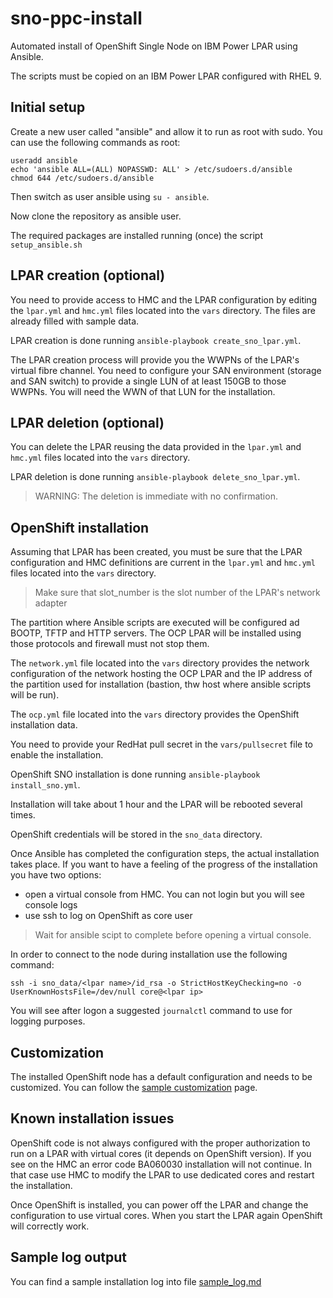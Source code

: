 # sno-ppc-install

Automated install of OpenShift Single Node on IBM Power LPAR using Ansible.

The scripts must be copied on an IBM Power LPAR configured with RHEL 9.

## Initial setup
Create a new user called "ansible" and allow it to run as root with sudo. You can use the following commands as root:

```
useradd ansible
echo 'ansible ALL=(ALL) NOPASSWD: ALL' > /etc/sudoers.d/ansible
chmod 644 /etc/sudoers.d/ansible
```

Then switch as user ansible using `su - ansible`.

Now clone the repository as ansible user.

The required packages are installed running (once) the script `setup_ansible.sh`

## LPAR creation (optional)
You need to provide access to HMC and the LPAR configuration by editing the `lpar.yml` and `hmc.yml` files located into the `vars` directory. The files are already filled with sample data.

LPAR creation is done running `ansible-playbook create_sno_lpar.yml`.

The LPAR creation process will provide you the WWPNs of the LPAR's virtual fibre channel. You need to configure your SAN environment (storage and SAN switch) to provide a single LUN of at least 150GB to those WWPNs. You will need the WWN of that LUN for the installation.

## LPAR deletion (optional)
You can delete the LPAR reusing the data provided in the `lpar.yml` and `hmc.yml` files located into the `vars` directory.

LPAR deletion is done running `ansible-playbook delete_sno_lpar.yml`.

> WARNING: The deletion is immediate with no confirmation.

## OpenShift installation

Assuming that LPAR has been created, you must be sure that the LPAR configuration and HMC definitions are current in 
the `lpar.yml` and `hmc.yml` files located into the `vars` directory. 

> Make sure that slot_number is the slot number of the LPAR's network adapter

The partition where Ansible scripts are executed will be configured ad BOOTP, TFTP and HTTP servers. The OCP LPAR will be installed using those protocols and firewall must not stop them. 

The `network.yml` file located into the `vars` directory provides the network configuration of the network hosting the OCP LPAR and the IP address of the partition used for installation (bastion, thw host where ansible scripts will be run).

The `ocp.yml` file located into the `vars` directory provides the OpenShift installation data. 

You need to provide your RedHat pull secret in the `vars/pullsecret` file to enable the installation.

OpenShift SNO installation is done running `ansible-playbook install_sno.yml`.

Installation will take about 1 hour and the LPAR will be rebooted several times.

OpenShift credentials will be stored in the `sno_data` directory.

Once Ansible has completed the configuration steps, the actual installation takes place. If you want to have a feeling of the progress of the installation you have two options:
- open a virtual console from HMC. You can not login but you will see console logs
- use ssh to log on OpenShift as core user

> Wait for ansible scipt to complete before opening a virtual console.

In order to connect to the node during installation use the following command:

```
ssh -i sno_data/<lpar name>/id_rsa -o StrictHostKeyChecking=no -o UserKnownHostsFile=/dev/null core@<lpar ip>
```

You will see after logon a suggested `journalctl` command to use for logging purposes.


## Customization
The installed OpenShift node has a default configuration and needs to be customized. You can follow the [sample customization](yaml/README.md) page.


## Known installation issues

OpenShift code is not always configured with the proper authorization to run on a LPAR with virtual cores (it depends on OpenShift version). If you see on the HMC an error code BA060030 installation will not continue. In that case use HMC to modify the LPAR to use dedicated cores and restart the installation.

Once OpenShift is installed, you can power off the LPAR and change the configuration to use virtual cores. When you start the LPAR again OpenShift will correctly work.


## Sample log output
You can find a sample installation log into file [sample_log.md](sample_log.md)


